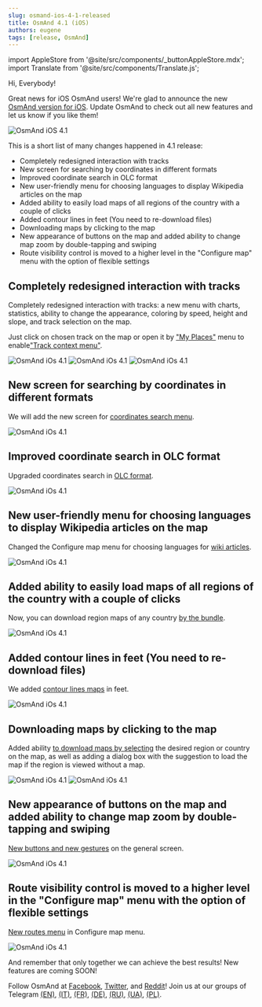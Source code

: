 ```yaml
---
slug: osmand-ios-4-1-released
title: OsmAnd 4.1 (iOS)
authors: eugene
tags: [release, OsmAnd]
---
```

import AppleStore from '@site/src/components/_buttonAppleStore.mdx';
import Translate from '@site/src/components/Translate.js';

Hi, Everybody!

Great news for iOS OsmAnd users! We're glad to announce the new [OsmAnd version for iOS](https://itunes.apple.com/us/app/osmand-maps-travel-navigate/id934850257). Update OsmAnd to check out all new features and let us know if you like them!

![OsmAnd iOS 4.1](./banner.png)

<!--truncate-->


This is a short list of many changes happened in 4.1 release:


- Completely redesigned interaction with tracks
- New screen for searching by coordinates in different formats
- Improved coordinate search in OLC format
- New user-friendly menu for choosing languages to display Wikipedia articles on the map
- Added ability to easily load maps of all regions of the country with a couple of clicks
- Added contour lines in feet (You need to re-download files)
- Downloading maps by clicking to the map
- New appearance of buttons on the map and added ability to change map zoom by double-tapping and swiping
- Route visibility control is moved to a higher level in the "Configure map" menu with the option of flexible settings


## Completely redesigned interaction with tracks

Completely redesigned interaction with tracks: a new menu with charts, statistics, ability to change the appearance, coloring by speed, height and slope, and track selection on the map.

Just click on chosen track on the map or open it by <a href="https://docs.osmand.net/en/main@latest/osmand/personal/myplaces">"My Places"</a> menu to enable<a href="https://docs.osmand.net/en/main@latest/osmand/map/track-context-menu">"Track context menu"</a>.

![OsmAnd iOs 4.1](./tracks.png) ![OsmAnd iOs 4.1](./tracks_1.png) ![OsmAnd iOs 4.1](./tracks_2.png) 


## New screen for searching by coordinates in different formats

We will add the new screen for <a href="https://docs.osmand.net/en/main@latest/osmand/search/search-address#coordinates-search">coordinates search menu</a>.

![OsmAnd iOs 4.1](./coordinates.png)


## Improved coordinate search in OLC format

Upgraded coordinates search in <a href="https://docs.osmand.net/en/main@latest/osmand/search/search-address#coordinates-search">OLC format</a>.

![OsmAnd iOs 4.1](./olc.png)


## New user-friendly menu for choosing languages to display Wikipedia articles on the map

Changed the Configure map menu for choosing languages for <a href="https://docs.osmand.net/en/main@latest/osmand/plugins/wikipedia">wiki articles</a>.

![OsmAnd iOs 4.1](./wiki.png)


## Added ability to easily load maps of all regions of the country with a couple of clicks

Now, you can download region maps of any country <a href="https://docs.osmand.net/en/main@latest/osmand/start-with/download-maps">by the bundle</a>.

![OsmAnd iOs 4.1](./download.png)


## Added contour lines in feet (You need to re-download files)

We added <a href="https://docs.osmand.net/en/main@latest/osmand/plugins/contour-lines">contour lines maps</a> in feet.

![OsmAnd iOs 4.1](./srtm.png)


## Downloading maps by clicking to the map

Added ability <a href="https://docs.osmand.net/en/main@latest/osmand/start-with/download-maps#download--manage---world-map">to download maps by selecting</a> the desired region or country on the map, as well as adding a dialog box with the suggestion to load the map if the region is viewed without a map.

![OsmAnd iOs 4.1](./map.png) ![OsmAnd iOs 4.1](./map_1.png)


## New appearance of buttons on the map and added ability to change map zoom by double-tapping and swiping

<a href="https://docs.osmand.net/en/main@latest/osmand/map/interact-with-map">New buttons and new gestures</a> on the general screen.

![OsmAnd iOs 4.1](./buttons.png)


## Route visibility control is moved to a higher level in the "Configure map" menu with the option of flexible settings

<a href="https://docs.osmand.net/en/main@latest/osmand/map/vector-maps#routes">New routes menu</a> in Configure map menu.

![OsmAnd iOs 4.1](./routes.png)

And remember that only together we can achieve the best results! 
New features are coming SOON!



Follow OsmAnd at <a href="https://www.facebook.com/osmandapp/">Facebook</a>, <a href="https://www.twitter.com/osmandapp/">Twitter</a>, and <a href="https://www.reddit.com/r/OsmAnd/">Reddit</a>! Join us at our groups of Telegram <a href="https://t.me/OsmAndMaps">(EN)</a>, <a href="https://t.me/itosmand">(IT)</a>,  <a href="https://t.me/frosmand">(FR)</a>, <a href="https://t.me/deosmand">(DE)</a>, <a href="https://t.me/ruosmand">(RU)</a>, <a href="https://t.me/uaosmand">(UA)</a>, <a href="https://t.me/osmand_pl">(PL)</a>.

<AppleStore/>